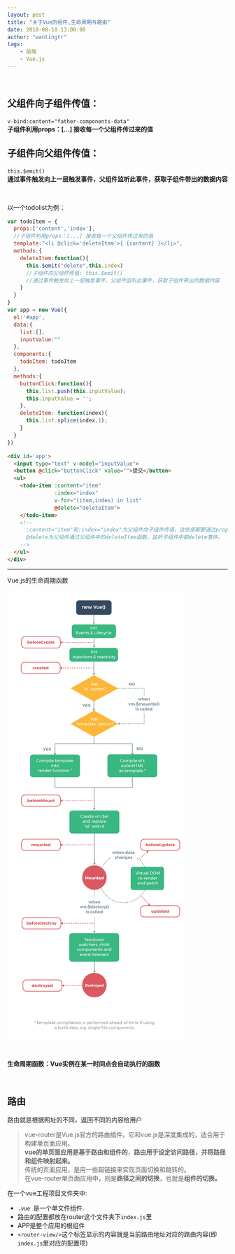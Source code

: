 ```yaml
---
layout: post
title: "关于Vue的组件,生命周期与路由"
date: 2018-08-10 13:00:00
author: "wantingtr"
tags:
    - 前端
    - Vue.js
---
```


&nbsp;
## 父组件向子组件传值：
`v-bind:content="father-components-data"`  
**子组件利用props：[...] 接收每一个父组件传过来的值**

## 子组件向父组件传值：
`this.$emit()`  
**通过事件触发向上一层触发事件，父组件监听此事件，获取子组件带出的数据内容**

&nbsp;

以一个todolist为例：

```js
var todoItem = {
  props:['content','index'],
  //子组件利用props：[...] 接收每一个父组件传过来的值
  template:"<li @click='deleteItem'>{ {content} }</li>",
  methods:{
    deleteItem:function(){
      this.$emit("delete",this.index)
      //子组件向父组件传值: this.$emit()
      //通过事件触发向上一层触发事件，父组件监听此事件，获取子组件带出的数据内容
    }
  }
}
var app = new Vue({
  el:'#app',
  data:{
    list:[],
    inputValue:""
  },
  components:{
    todoItem: todoItem
  },
  methods:{
    buttonClick:function(){
      this.list.push(this.inputValue);
      this.inputValue = '';
    },
    deleteItem: function(index){
      this.list.splice(index,1);
    }
  }
})

```

```html
<div id='app'>
  <input type="text" v-model="inputValue">
  <button @click="buttonClick" value="">提交</button>
  <ul>
    <todo-item :content="item"
               :index="index"
               v-for="(item,index) in list"
               @delete="deleteItem">
    </todo-item>
    <!--
      :content="item"和:index="index"为父组件向子组件传值，这些值都要通过props接收
      @delete为父组件通过父组件中的deleteItem函数，监听子组件中额delete事件。
    -->
  </ul>
</div>
```


******
Vue.js的生命周期函数

![lifeCycle](/img/post/vue/lifecycle.png)

&nbsp;

**生命周期函数：Vue实例在某一时间点会自动执行的函数**

&nbsp;
## 路由

路由就是根据网址的不同，返回不同的内容给用户

> vue-router是Vue.js官方的路由插件，它和vue.js是深度集成的，适合用于构建单页面应用。  
**vue的单页面应用是基于路由和组件的**，**路由用于设定访问路径，并将路径和组件映射起来。**  
传统的页面应用，是用一些超链接来实现页面切换和跳转的。  
在vue-router单页面应用中，则是**路径之间的切换**，也就是**组件的切换。**

在一个vue工程项目文件夹中:
- `.vue `是一个单文件组件.
- 路由的配置都放在router这个文件夹下`index.js`里
- APP是整个应用的根组件
- `<router-view/>`这个标签显示的内容就是当前路由地址对应的路由内容(即`index.js`里对应的配置项)
